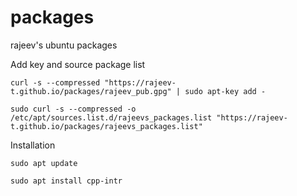 # packages
rajeev's ubuntu packages

Add key and source package list

    curl -s --compressed "https://rajeev-t.github.io/packages/rajeev_pub.gpg" | sudo apt-key add -

    sudo curl -s --compressed -o /etc/apt/sources.list.d/rajeevs_packages.list "https://rajeev-t.github.io/packages/rajeevs_packages.list"

Installation

    sudo apt update
    
    sudo apt install cpp-intr